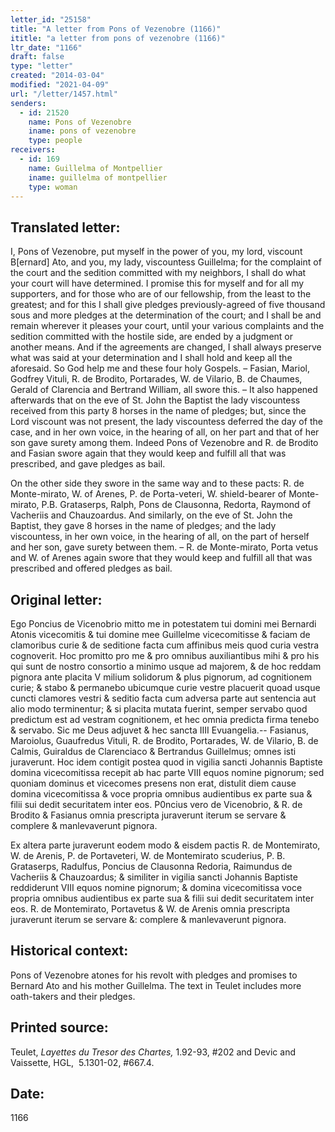 ```yaml
---
letter_id: "25158"
title: "A letter from Pons of Vezenobre (1166)"
ititle: "a letter from pons of vezenobre (1166)"
ltr_date: "1166"
draft: false
type: "letter"
created: "2014-03-04"
modified: "2021-04-09"
url: "/letter/1457.html"
senders:
  - id: 21520
    name: Pons of Vezenobre
    iname: pons of vezenobre
    type: people
receivers:
  - id: 169
    name: Guillelma of Montpellier
    iname: guillelma of montpellier
    type: woman
---
```

<h2> Translated letter:</h2>I, Pons of Vezenobre, put myself in the power of you, my lord, viscount B[ernard] Ato, and you, my lady, viscountess Guillelma; for the complaint of the court and the sedition committed with my neighbors, I shall do what your court will have determined.  I promise this for myself and for all my supporters, and for those who are of our fellowship, from the least to the greatest; and for this I shall give pledges previously-agreed of five thousand sous and more pledges at the determination of the court; and I shall be and remain wherever it pleases your court, until your various complaints and the sedition committed with the hostile side, are ended by a judgment or another means.  And if the agreements are changed, I shall always preserve what was said at your determination and I shall hold and keep all the aforesaid.  So God help me and these four holy Gospels. – Fasian, Mariol, Godfrey Vituli, R. de Brodito, Portarades, W. de Vilario, B. de Chaumes, Gerald of Clarencia and Bertrand William, all swore this. – It also happened afterwards that on the eve of St. John the Baptist the lady viscountess received from this party 8 horses in the name of pledges; but, since the Lord viscount was not present, the lady viscountess deferred the day of the case, and in her own voice, in the hearing of all, on her part and that of her son gave surety among them.  Indeed Pons of Vezenobre and R. de Brodito and Fasian swore again that they would keep and fulfill all that was prescribed, and gave pledges as bail.

On the other side they swore in the same way and to these pacts:  R. de Monte-mirato, W. of Arenes, P. de Porta-veteri, W. shield-bearer of Monte-mirato, P.B. Grataserps, Ralph, Pons de Clausonna, Redorta, Raymond of Vacheriis and Chauzoardus.  And similarly, on the eve of St. John the Baptist,  they gave 8 horses in the name of pledges; and the lady viscountess, in her own voice, in the hearing of all, on the part of herself and her son, gave surety between them.  – R. de Monte-mirato, Porta vetus and W. of Arenes again swore that they would keep and fulfill all that was prescribed and offered pledges as bail.


<h2 class="mt-4"> Original letter:</h2>Ego Poncius de Vicenobrio mitto me in potestatem tui domini mei Bernardi Atonis vicecomitis & tui domine mee Guillelme vicecomitisse & faciam de clamoribus curie & de seditione facta cum affinibus meis quod curia vestra cognoverit. Hoc promitto pro me & pro omnibus auxiliantibus mihi & pro his qui sunt de nostro consortio a minimo usque ad majorem, & de hoc reddam pignora ante placita V milium solidorum & plus pignorum, ad cognitionem curie; & stabo & permanebo ubicumque curie vestre placuerit quoad usque cuncti clamores vestri & seditio facta cum adversa parte aut sentencia aut alio modo terminentur; & si placita mutata fuerint, semper servabo quod predictum est ad vestram cognitionem, et hec omnia predicta firma tenebo & servabo.  Sic me Deus adjuvet & hec sancta IIII Evuangelia.--  Fasianus, Maroiolus, Guaufredus Vituli, R. de Brodito, Portarades, W. de Vilario, B. de Calmis, Guiraldus de Clarenciaco & Bertrandus Guillelmus; omnes isti juraverunt.  Hoc  idem contigit postea quod in vigilia sancti Johannis Baptiste domina vicecomitissa recepit ab hac parte VIII equos nomine pignorum; sed quoniam dominus et vicecomes presens non erat, distulit diem cause domina vicecomitissa & voce propria omnibus audientibus ex parte sua & filii sui dedit securitatem inter eos. P0ncius vero de Vicenobrio, & R. de Brodito & Fasianus omnia prescripta juraverunt iterum se servare & complere & manlevaverunt pignora.

Ex altera parte juraverunt eodem modo & eisdem pactis R. de Montemirato, W. de Arenis, P. de Portaveteri, W. de Montemirato scuderius, P. B. Grataserps, Radulfus, Poncius de Clausonna Redoria, Raimundus de Vacheriis & Chauzoardus; & similiter in vigilia sancti Johannis Baptiste reddiderunt VIII equos nomine pignorum; & domina vicecomitissa voce propria omnibus audientibus ex parte sua & filii sui dedit securitatem inter eos. R. de Montemirato, Portavetus & W. de Arenis omnia prescripta juraverunt iterum se servare &: complere & manlevaverunt pignora.




<h2 class="mt-4"> Historical context:</h2>Pons of Vezenobre atones for his revolt with pledges and promises to Bernard Ato and his mother Guillelma.  The text in Teulet includes more oath-takers and their pledges.
<h2 class="mt-4"> Printed source:</h2><p>Teulet, <em>Layettes du Tresor des Chartes,</em> 1.92-93, #202 and Devic and Vaissette, HGL, &nbsp;5.1301-02, #667.4.</p><h2 class="mt-4"> Date:</h2>1166